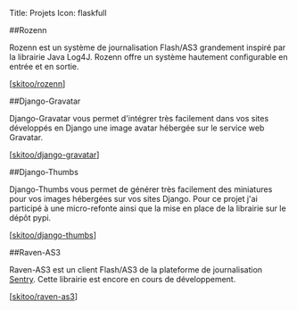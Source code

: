 Title: Projets
Icon: flaskfull


##Rozenn

Rozenn est un système de journalisation Flash/AS3 grandement inspiré par la librairie Java Log4J. Rozenn offre un système hautement configurable en entrée et en sortie.

[[skitoo/rozenn](https://github.com/skitoo/rozenn "Rozenn")]

##Django-Gravatar

Django-Gravatar vous permet d'intégrer très facilement dans vos sites développés en Django une image avatar hébergée sur le service web Gravatar.

[[skitoo/django-gravatar](https://github.com/skitoo/django-gravatar "Django-gravatar")]

##Django-Thumbs

Django-Thumbs vous permet de générer très facilement des miniatures pour vos images hébergées sur vos sites Django. Pour ce projet j'ai participé à une micro-refonte ainsi que la mise en place de la librairie sur le dépôt pypi.

[[skitoo/django-thumbs](https://github.com/skitoo/django-thumbs "Django-thumbs")]

##Raven-AS3

Raven-AS3 est un client Flash/AS3 de la plateforme de journalisation [Sentry](https://github.com/getsentry/sentry "Sentry"). Cette librairie est encore en cours de développement.

[[skitoo/raven-as3](https://github.com/skitoo/raven-as3 "Raven-AS3")]